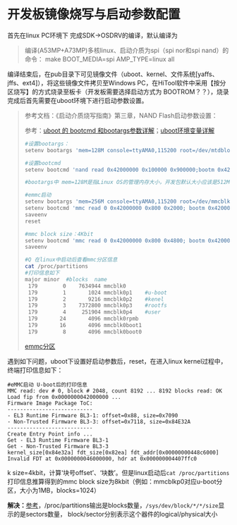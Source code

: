 # 开发板镜像烧写与启动参数配置

首先在linux PC环境下 完成SDK->OSDRV的编译，默认编译为

> 编译(A53MP+A73MP)多核linux、启动介质为spi（spi nor和spi nand）的命令：
>     make BOOT_MEDIA=spi AMP_TYPE=linux all

编译结束后，在pub目录下可见镜像文件（uboot、kernel、文件系统[yaffs、jffs、ext4]），将这些镜像文件拷贝至Windows PC，在HiTool软件中采用【按分区烧写】的方式烧录至板卡（开发板需要选择启动方式为 BOOTROM？？），烧录完成后首先需要在uboot环境下进行启动参数设置。

> 参考文档：《启动介质烧写指南》第三章，NAND Flash启动参数设置：
>
> 参考：[uboot 的 bootcmd 和bootargs参数详解](https://blog.csdn.net/lh2016rocky/article/details/53201724?%3E)；[uboot环境变量详解](https://www.cnblogs.com/zhuangquan/p/11393128.html)
>
> ```sh
> #设置bootargs：
> setenv bootargs 'mem=128M console=ttyAMA0,115200 root=/dev/mtdblock2 rw rootfstype=yaffs2 mtdparts=hinand:1M(boot),9M(kernel),32M(rootfs)';saveenv
> 
> #设置bootcmd
> setenv bootcmd 'nand read 0x42000000 0x100000 0x900000;bootm 0x42000000';saveenv
> 
> #bootargs中 mem=128M是指Linux OS的管理内存大小，开发包默认大小应该是512MB
> ```
>
> 
>
> ```sh
> #emmc启动
> setenv bootargs 'mem=256M console=ttyAMA0,115200 root=/dev/mmcblk0p3 rw rootfstype=ext4 blkdevparts=mmcblk0:1M(boot),9M(kernel),7200M(rootfs),-(user)'
> setenv bootcmd 'mmc read 0 0x42000000 0x800 0x2000; bootm 0x42000000'
> saveenv
> reset
> 
> #mmc block size：4Kbit
> setenv bootcmd 'mmc read 0 0x42000000 0x800 0x4800; bootm 0x42000000'
> saveenv
> 
> #Q 在linux中启动后查看mmc分区信息
> cat /proc/partitions
> #打印信息如下
> major minor  #blocks  name
>  179        0    7634944 mmcblk0
>  179        1       1024 mmcblk0p1	#u-boot
>  179        2       9216 mmcblk0p2	#kenel
>  179        3    7372800 mmcblk0p3	#rootfs
>  179        4     251904 mmcblk0p4	#user
>  179       24       4096 mmcblk0rpmb
>  179       16       4096 mmcblk0boot1
>  179        8       4096 mmcblk0boot0
> ```
>
> [emmc分区](https://linux.codingbelief.com/zh/storage/flash_memory/emmc/emmc_partitions.html)



遇到如下问题，uboot下设置好启动参数后，reset，在进入linux kernel过程中，终端打印信息如下：

```shell
#eMMC启动 U-boot后的打印信息
MMC read: dev # 0, block # 2048, count 8192 ... 8192 blocks read: OK
Load fip from 0x0000000042000000 ...
Firmware Image Package ToC:
---------------------------
- EL3 Runtime Firmware BL3-1: offset=0x88, size=0x7090
- Non-Trusted Firmware BL3-3: offset=0x7118, size=0x84E32A
---------------------------
Create Entry Point info ...
Get - EL3 Runtime Firmware BL3-1 
Get - Non-Trusted Firmware BL3-3 
kernel_size[0x84e32a] fdt_size[0x82ea] fdt_addr[0x00000000448c6000]
Invalid FDT at 0x0000000046000000, hdr at 0x000000004407ffc0
```

 k size=4kbit，计算‘块号offset’、‘块数’。但是linux启动后`cat /proc/partitions`打印信息推算得到的mmc block size为8kbit（例如：mmcblkp0对应u-boot分区，大小为1MB，blocks=1024）

**解决：**[参考](https://unix.stackexchange.com/questions/512945/what-units-are-the-values-in-proc-partitions-and-sys-dev-block-block-size)，/proc/partitions输出是blocks数量，`/sys/dev/block/*/*/size`显示的是sectors数量， block/sector分别表示这个器件的logical/physical大小